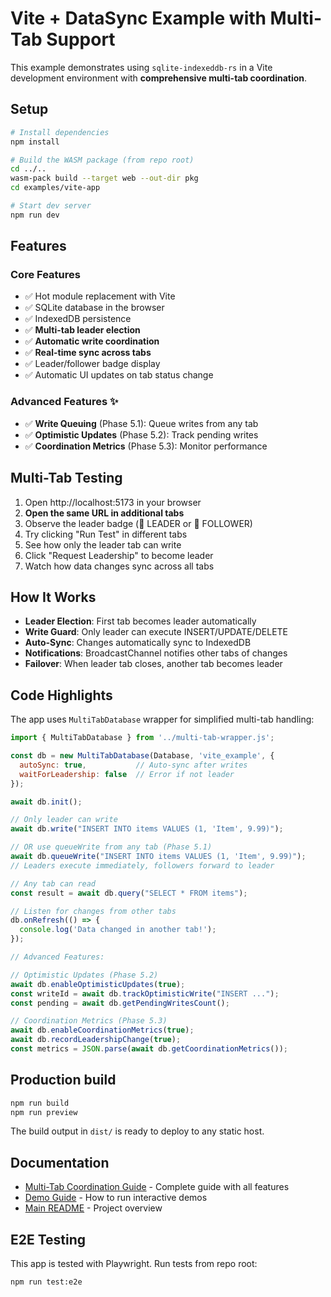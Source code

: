 # Vite + DataSync Example with Multi-Tab Support

This example demonstrates using `sqlite-indexeddb-rs` in a Vite development environment with **comprehensive multi-tab coordination**.

## Setup

```bash
# Install dependencies
npm install

# Build the WASM package (from repo root)
cd ../..
wasm-pack build --target web --out-dir pkg
cd examples/vite-app

# Start dev server
npm run dev
```

## Features

### Core Features
- ✅ Hot module replacement with Vite
- ✅ SQLite database in the browser
- ✅ IndexedDB persistence
- ✅ **Multi-tab leader election**
- ✅ **Automatic write coordination**
- ✅ **Real-time sync across tabs**
- ✅ Leader/follower badge display
- ✅ Automatic UI updates on tab status change

### Advanced Features ✨
- ✅ **Write Queuing** (Phase 5.1): Queue writes from any tab
- ✅ **Optimistic Updates** (Phase 5.2): Track pending writes
- ✅ **Coordination Metrics** (Phase 5.3): Monitor performance

## Multi-Tab Testing

1. Open http://localhost:5173 in your browser
2. **Open the same URL in additional tabs**
3. Observe the leader badge (👑 LEADER or 📖 FOLLOWER)
4. Try clicking "Run Test" in different tabs
5. See how only the leader tab can write
6. Click "Request Leadership" to become leader
7. Watch how data changes sync across all tabs

## How It Works

- **Leader Election**: First tab becomes leader automatically
- **Write Guard**: Only leader can execute INSERT/UPDATE/DELETE
- **Auto-Sync**: Changes automatically sync to IndexedDB
- **Notifications**: BroadcastChannel notifies other tabs of changes
- **Failover**: When leader tab closes, another tab becomes leader

## Code Highlights

The app uses `MultiTabDatabase` wrapper for simplified multi-tab handling:

```javascript
import { MultiTabDatabase } from '../multi-tab-wrapper.js';

const db = new MultiTabDatabase(Database, 'vite_example', {
  autoSync: true,           // Auto-sync after writes
  waitForLeadership: false  // Error if not leader
});

await db.init();

// Only leader can write
await db.write("INSERT INTO items VALUES (1, 'Item', 9.99)");

// OR use queueWrite from any tab (Phase 5.1)
await db.queueWrite("INSERT INTO items VALUES (1, 'Item', 9.99)");
// Leaders execute immediately, followers forward to leader

// Any tab can read
const result = await db.query("SELECT * FROM items");

// Listen for changes from other tabs
db.onRefresh(() => {
  console.log('Data changed in another tab!');
});

// Advanced Features:

// Optimistic Updates (Phase 5.2)
await db.enableOptimisticUpdates(true);
const writeId = await db.trackOptimisticWrite("INSERT ...");
const pending = await db.getPendingWritesCount();

// Coordination Metrics (Phase 5.3)
await db.enableCoordinationMetrics(true);
await db.recordLeadershipChange(true);
const metrics = JSON.parse(await db.getCoordinationMetrics());
```

## Production build

```bash
npm run build
npm run preview
```

The build output in `dist/` is ready to deploy to any static host.

## Documentation

- [Multi-Tab Coordination Guide](../../docs/MULTI_TAB_GUIDE.md) - Complete guide with all features
- [Demo Guide](../DEMO_GUIDE.md) - How to run interactive demos
- [Main README](../../README.md) - Project overview

## E2E Testing

This app is tested with Playwright. Run tests from repo root:

```bash
npm run test:e2e
```
